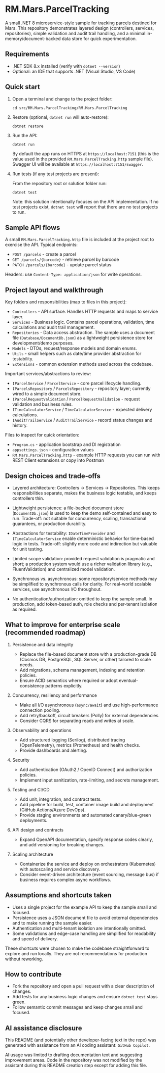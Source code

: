 # RM.Mars.ParcelTracking

A small .NET 8 microservice-style sample for tracking parcels destined for Mars. This repository demonstrates layered design (controllers, services, repositories), simple validation and audit trail handling, and a minimal in-memory/document-backed data store for quick experimentation.

## Requirements

- .NET SDK 8.x installed (verify with `dotnet --version`)
- Optional: an IDE that supports .NET (Visual Studio, VS Code)

## Quick start

1. Open a terminal and change to the project folder:

   `cd src/RM.Mars.ParcelTracking/RM.Mars.ParcelTracking`

2. Restore (optional, `dotnet run` will auto-restore):

   `dotnet restore`

3. Run the API:

   `dotnet run`

   By default the app runs on HTTPS at `https://localhost:7151` (this is the value used in the provided `RM.Mars.ParcelTracking.http` sample file). Swagger UI will be available at `https://localhost:7151/swagger`.

4. Run tests (if any test projects are present):

   From the repository root or solution folder run:

   `dotnet test`

   Note: this solution intentionally focuses on the API implementation. If no test projects exist, `dotnet test` will report that there are no test projects to run.

## Sample API flows

A small `RM.Mars.ParcelTracking.http` file is included at the project root to exercise the API. Typical endpoints:

- `POST /parcels` - create a parcel
- `GET /parcels/{barcode}` - retrieve parcel by barcode
- `PATCH /parcels/{barcode}` - update parcel status

Headers: use `Content-Type: application/json` for write operations.

## Project layout and walkthrough

Key folders and responsibilities (map to files in this project):

- `Controllers` - API surface. Handles HTTP requests and maps to service layer.
- `Services` - Business logic. Contains parcel operations, validation, time calculations and audit trail management.
- `Repositories` - Data access abstraction. The sample uses a document file (`Database/DocumentDb.json`) as a lightweight persistence store for development/demo purposes.
- `Models` - DTOs, request/response models and domain enums.
- `Utils` - small helpers such as date/time provider abstraction for testability.
- `Extensions` - common extension methods used across the codebase.

Important services/abstractions to review:

- `IParcelService` / `ParcelService` - core parcel lifecycle handling.
- `IParcelsRepository` / `ParcelsRepository` - repository layer; currently wired to a simple document store.
- `IParcelRequestValidation` / `ParcelRequestValidation` - request validation and business rules.
- `ITimeCalculatorService` / `TimeCalculatorService` - expected delivery calculations.
- `IAuditTrailService` / `AuditTrailService` - record status changes and history.

Files to inspect for quick orientation:

- `Program.cs` - application bootstrap and DI registration
- `appsettings.json` - configuration values
- `RM.Mars.ParcelTracking.http` - example HTTP requests you can run with REST Client extensions or copy into Postman

## Design choices and trade-offs

- Layered architecture: Controllers -> Services -> Repositories. This keeps responsibilities separate, makes the business logic testable, and keeps controllers thin.

- Lightweight persistence: a file-backed document store (`DocumentDb.json`) is used to keep the demo self-contained and easy to run. Trade-off: not suitable for concurrency, scaling, transactional guarantees, or production durability.

- Abstractions for testability: `IDateTimeProvider` and `ITimeCalculatorService` enable deterministic behavior for time-based logic in tests. Trade-off: slightly more code and indirection but valuable for unit testing.

- Limited scope validation: provided request validation is pragmatic and short; a production system would use a richer validation library (e.g., FluentValidation) and centralized model validation.

- Synchronous vs. asynchronous: some repository/service methods may be simplified to synchronous calls for clarity. For real-world scalable services, use asynchronous I/O throughout.

- No authentication/authorization: omitted to keep the sample small. In production, add token-based auth, role checks and per-tenant isolation as required.

## What to improve for enterprise scale (recommended roadmap)

1. Persistence and data integrity
   - Replace the file-based document store with a production-grade DB (Cosmos DB, PostgreSQL, SQL Server, or other) tailored to scale needs.
   - Add migrations, schema management, indexing and retention policies.
   - Ensure ACID semantics where required or adopt eventual-consistency patterns explicitly.

2. Concurrency, resiliency and performance
   - Make all I/O asynchronous (`async/await`) and use high-performance connection pooling.
   - Add retry/backoff, circuit breakers (Polly) for external dependencies.
   - Consider CQRS for separating reads and writes at scale.

3. Observability and operations
   - Add structured logging (Serilog), distributed tracing (OpenTelemetry), metrics (Prometheus) and health checks.
   - Provide dashboards and alerting.

4. Security
   - Add authentication (OAuth2 / OpenID Connect) and authorization policies.
   - Implement input sanitization, rate-limiting, and secrets management.

5. Testing and CI/CD
   - Add unit, integration, and contract tests.
   - Add pipeline for build, test, container image build and deployment (GitHub Actions/Azure DevOps).
   - Provide staging environments and automated canary/blue-green deployments.

6. API design and contracts
   - Expand OpenAPI documentation, specify response codes clearly, and add versioning for breaking changes.

7. Scaling architecture
   - Containerize the service and deploy on orchestrators (Kubernetes) with autoscaling and service discovery.
   - Consider event-driven architecture (event sourcing, message bus) if business requires complex async workflows.

## Assumptions and shortcuts taken

- Uses a single project for the example API to keep the sample small and focused.
- Persistence uses a JSON document file to avoid external dependencies and to make running the sample easier.
- Authentication and multi-tenant isolation are intentionally omitted.
- Some validations and edge-case handling are simplified for readability and speed of delivery.

These shortcuts were chosen to make the codebase straightforward to explore and run locally. They are not recommendations for production without reworking.

## How to contribute

- Fork the repository and open a pull request with a clear description of changes.
- Add tests for any business logic changes and ensure `dotnet test` stays green.
- Follow semantic commit messages and keep changes small and focused.

## AI assistance disclosure

This README (and potentially other developer-facing text in the repo) was generated with assistance from an AI coding assistant: `GitHub Copilot`.

AI usage was limited to drafting documentation text and suggesting improvement areas. Code in the repository was not modified by the assistant during this README creation step except for adding this file.


